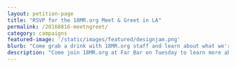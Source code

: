 ```yaml
---
layout: petition-page
title: "RSVP for the 18MR.org Meet & Greet in LA"
permalink: /20160816-meetngreet/
category: campaigns
featured-image: '/static/images/featured/designjam.png'
blurb: "Come grab a drink with 18MR.org staff and learn about what we're up to this election season."
description: "Come join 18MR.org at Far Bar on Tuesday to learn more about how you can get involved activating your community this fall!"
---
```

<link href='https://actionnetwork.org/css/style-embed-whitelabel.css' rel='stylesheet' type='text/css' /><script>window.yepnope || document.write('<script src="https://actionnetwork.org/includes/js/yepnope154-min.js"><\/script>');</script><script src='https://actionnetwork.org/widgets/v2/event/18mrorg-meet-greet?format=js&source=widget&style=full'></script><div id='can-event-area-18mrorg-meet-greet' style='width: 100%'><!-- this div is the target for our HTML insertion --></div>